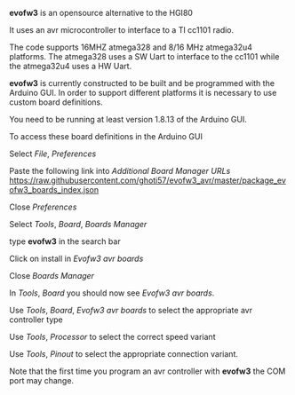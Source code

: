**evofw3** is an opensource alternative to the HGI80

It uses an avr microcontroller to interface to a TI cc1101 radio.

The code supports 16MHZ atmega328 and 8/16 MHz atmega32u4 platforms.
The atmega328 uses a SW Uart to interface to the cc1101 while the atmega32u4 uses a HW Uart.
 
**evofw3** is currently constructed to be built and be programmed with the Arduino GUI.
In order to support different platforms it is necessary to use custom board definitions.

You need to be running at least version 1.8.13 of the Arduino GUI.

To access these board definitions in the Arduino GUI


Select *File*, *Preferences*

Paste the following link into *Additional Board Manager URLs*
https://raw.githubusercontent.com/ghoti57/evofw3_avr/master/package_evofw3_boards_index.json

Close *Preferences*

Select *Tools*, *Board*, *Boards Manager*

type **evofw3** in the search bar

Click on install in *Evofw3 avr boards*

Close *Boards Manager*


In *Tools*, *Board* you should now see *Evofw3 avr boards*.

Use *Tools*, *Board*, *Evofw3 avr boards* to select the appropriate avr controller type

Use *Tools*, *Processor* to select the correct speed variant

Use *Tools*, *Pinout* to select the appropriate connection variant.


Note that the first time you program an avr controller with **evofw3** the COM port may change.
